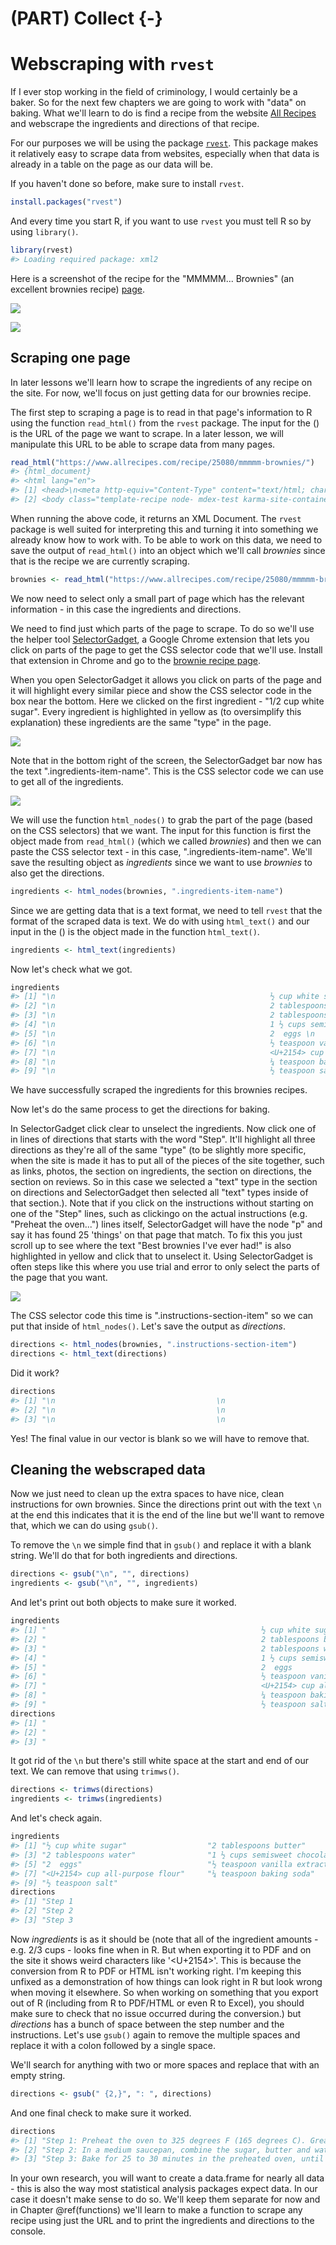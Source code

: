 # (PART) Collect {-}

# Webscraping with `rvest`

If I ever stop working in the field of criminology, I would certainly be a baker. So for the next few chapters we are going to work with "data" on baking. What we'll learn to do is find a recipe from the website [All Recipes](https://www.allrecipes.com/) and webscrape the ingredients and directions of that recipe.     

For our purposes we will be using the package [`rvest`](https://github.com/tidyverse/rvest). This package makes it relatively easy to scrape data from websites, especially when that data is already in a table on the page as our data will be.

If you haven't done so before, make sure to install `rvest`.


```r
install.packages("rvest")
```

And every time you start R, if you want to use `rvest` you must tell R so by using `library()`.


```r
library(rvest)
#> Loading required package: xml2
```

Here is a screenshot of the recipe for the "MMMMM... Brownies" (an excellent brownies recipe) [page](https://www.allrecipes.com/recipe/25080/mmmmm-brownies/?internalSource=hub%20recipe&referringContentType=Search).

![](images/brownies_1.PNG)

![](images/brownies_2.PNG)


## Scraping one page

In later lessons we'll learn how to scrape the ingredients of any recipe on the site. For now, we'll focus on just getting data for our brownies recipe.

The first step to scraping a page is to read in that page's information to R using the function `read_html()` from the `rvest` package. The input for the () is the URL of the page we want to scrape. In a later lesson, we will manipulate this URL to be able to scrape data from many pages. 


```r
read_html("https://www.allrecipes.com/recipe/25080/mmmmm-brownies/")
#> {html_document}
#> <html lang="en">
#> [1] <head>\n<meta http-equiv="Content-Type" content="text/html; charset=UTF-8 ...
#> [2] <body class="template-recipe node- mdex-test karma-site-container alrcom  ...
```

When running the above code, it returns an XML Document. The `rvest` package is well suited for interpreting this and turning it into something we already know how to work with. To be able to work on this data, we need to save the output of `read_html()` into an object which we'll call *brownies* since that is the recipe we are currently scraping. 


```r
brownies <- read_html("https://www.allrecipes.com/recipe/25080/mmmmm-brownies/")
```

We now need to select only a small part of page which has the relevant information - in this case the ingredients and directions.

We need to find just which parts of the page to scrape. To do so we'll use the helper tool [SelectorGadget](https://selectorgadget.com/), a Google Chrome extension that lets you click on parts of the page to get the CSS selector code that we'll use. Install that extension in Chrome and go to the [brownie recipe page](https://www.allrecipes.com/recipe/25080/mmmmm-brownies/?internalSource=hub%20recipe&referringContentType=Search).

When you open SelectorGadget it allows you click on parts of the page and it will highlight every similar piece and show the CSS selector code in the box near the bottom. Here we clicked on the first ingredient - "1/2 cup white sugar". Every ingredient is highlighted in yellow as (to oversimplify this explanation) these ingredients are the same "type" in the page. 

![](images/brownies_3.PNG)

Note that in the bottom right of the screen, the SelectorGadget bar now has the text ".ingredients-item-name". This is the CSS selector code we can use to get all of the ingredients. 

![](images/brownies_4.PNG)

We will use the function `html_nodes()` to grab the part of the page (based on the CSS selectors) that we want. The input for this function is first the object made from `read_html()` (which we called *brownies*) and then we can paste the CSS selector text - in this case, ".ingredients-item-name". We'll save the resulting object as *ingredients* since we want to use *brownies* to also get the directions. 


```r
ingredients <- html_nodes(brownies, ".ingredients-item-name")
```

Since we are getting data that is a text format, we need to tell `rvest` that the format of the scraped data is text. We do with using `html_text()` and our input in the () is the object made in the function `html_text()`.  


```r
ingredients <- html_text(ingredients)
```

Now let's check what we got. 


```r
ingredients
#> [1] "\n                                                ½ cup white sugar \n                                            "                 
#> [2] "\n                                                2 tablespoons butter \n                                            "              
#> [3] "\n                                                2 tablespoons water \n                                            "               
#> [4] "\n                                                1 ½ cups semisweet chocolate chips \n                                            "
#> [5] "\n                                                2  eggs \n                                            "                           
#> [6] "\n                                                ½ teaspoon vanilla extract \n                                            "        
#> [7] "\n                                                <U+2154> cup all-purpose flour \n                                            "    
#> [8] "\n                                                ¼ teaspoon baking soda \n                                            "            
#> [9] "\n                                                ½ teaspoon salt \n                                            "
```

We have successfully scraped the ingredients for this brownies recipes. 

Now let's do the same process to get the directions for baking. 

In SelectorGadget click clear to unselect the ingredients. Now click one of in lines of directions that starts with the word "Step". It'll highlight all three directions as they're all of the same "type" (to be slightly more specific, when the site is made it has to put all of the pieces of the site together, such as links, photos, the section on ingredients, the section on directions, the section on reviews. So in this case we selected a "text" type in the section on directions and SelectorGadget then selected all "text" types inside of that section.). Note that if you click on the instructions without starting on one of the "Step" lines, such as clickingo on the actual instructions (e.g. "Preheat the oven...") lines itself, SelectorGadget will have the node "p" and say it has found 25 'things' on that page that match. To fix this you just scroll up to see where the text "Best brownies I've ever had!" is also highlighted in yellow and click that to unselect it. Using SelectorGadget is often steps like this where you use trial and error to only select the parts of the page that you want.  

![](images/brownies_5.PNG)

The CSS selector code this time is ".instructions-section-item" so we can put that inside of `html_nodes()`. Let's save the output as *directions*.


```r
directions <- html_nodes(brownies, ".instructions-section-item")
directions <- html_text(directions)
```

Did it work?


```r
directions
#> [1] "\n                                    \n                                      \n                                        \n                                          Step 1\n                                        \n                                      \n                                    \n                                      \n                                        \n                                          Preheat the oven to 325 degrees F (165 degrees C). Grease an 8x8 inch square pan.\n                                        \n                                        \n                                      \n                                        \n                                          \n                                        \n                                      Advertisement\n                                  "                                           
#> [2] "\n                                    \n                                      \n                                        \n                                          Step 2\n                                        \n                                      \n                                    \n                                      \n                                        \n                                          In a medium saucepan, combine the sugar, butter and water. Cook over medium heat until boiling. Remove from heat and stir in chocolate chips until melted and smooth. Mix in the eggs and vanilla. Combine the flour, baking soda and salt; stir into the chocolate mixture. Spread evenly into the prepared pan.\n                                        \n                                        \n                                      \n                                  "
#> [3] "\n                                    \n                                      \n                                        \n                                          Step 3\n                                        \n                                      \n                                    \n                                      \n                                        \n                                          Bake for 25 to 30 minutes in the preheated oven, until brownies set up. Do not overbake! Cool in pan and cut into squares.\n                                        \n                                        \n                                      \n                                  "
```

Yes! The final value in our vector is blank so we will have to remove that. 

## Cleaning the webscraped data

Now we just need to clean up the extra spaces to have nice, clean instructions for own brownies. Since the directions print out with the text `\n` at the end this indicates that it is the end of the line but we'll want to remove that, which we can do using `gsub()`. 


To remove the `\n` we simple find that in `gsub()` and replace it with a blank string. We'll do that for both ingredients and directions.


```r
directions <- gsub("\n", "", directions)
ingredients <- gsub("\n", "", ingredients)
```

And let's print out both objects to make sure it worked. 


```r
ingredients
#> [1] "                                                ½ cup white sugar                                             "                 
#> [2] "                                                2 tablespoons butter                                             "              
#> [3] "                                                2 tablespoons water                                             "               
#> [4] "                                                1 ½ cups semisweet chocolate chips                                             "
#> [5] "                                                2  eggs                                             "                           
#> [6] "                                                ½ teaspoon vanilla extract                                             "        
#> [7] "                                                <U+2154> cup all-purpose flour                                             "    
#> [8] "                                                ¼ teaspoon baking soda                                             "            
#> [9] "                                                ½ teaspoon salt                                             "
directions
#> [1] "                                                                                                                                                            Step 1                                                                                                                                                                                                                                          Preheat the oven to 325 degrees F (165 degrees C). Grease an 8x8 inch square pan.                                                                                                                                                                                                                                                                                      Advertisement                                  "                                                   
#> [2] "                                                                                                                                                            Step 2                                                                                                                                                                                                                                          In a medium saucepan, combine the sugar, butter and water. Cook over medium heat until boiling. Remove from heat and stir in chocolate chips until melted and smooth. Mix in the eggs and vanilla. Combine the flour, baking soda and salt; stir into the chocolate mixture. Spread evenly into the prepared pan.                                                                                                                                                        "
#> [3] "                                                                                                                                                            Step 3                                                                                                                                                                                                                                          Bake for 25 to 30 minutes in the preheated oven, until brownies set up. Do not overbake! Cool in pan and cut into squares.                                                                                                                                                        "
```

It got rid of the `\n` but there's still white space at the start and end of our text. We can remove that using `trimws()`.


```r
directions <- trimws(directions)
ingredients <- trimws(ingredients)
```

And let's check again. 


```r
ingredients
#> [1] "½ cup white sugar"                  "2 tablespoons butter"              
#> [3] "2 tablespoons water"                "1 ½ cups semisweet chocolate chips"
#> [5] "2  eggs"                            "½ teaspoon vanilla extract"        
#> [7] "<U+2154> cup all-purpose flour"     "¼ teaspoon baking soda"            
#> [9] "½ teaspoon salt"
directions
#> [1] "Step 1                                                                                                                                                                                                                                          Preheat the oven to 325 degrees F (165 degrees C). Grease an 8x8 inch square pan.                                                                                                                                                                                                                                                                                      Advertisement"
#> [2] "Step 2                                                                                                                                                                                                                                          In a medium saucepan, combine the sugar, butter and water. Cook over medium heat until boiling. Remove from heat and stir in chocolate chips until melted and smooth. Mix in the eggs and vanilla. Combine the flour, baking soda and salt; stir into the chocolate mixture. Spread evenly into the prepared pan."                                                                   
#> [3] "Step 3                                                                                                                                                                                                                                          Bake for 25 to 30 minutes in the preheated oven, until brownies set up. Do not overbake! Cool in pan and cut into squares."
```

Now *ingredients* is as it should be (note that all of the ingredient amounts - e.g. 2/3 cups - looks fine when in R. But when exporting it to PDF and on the site it shows weird characters like '<U+2154>'. This is because the conversion from R to PDF or HTML isn't working right. I'm keeping this unfixed as a demonstration of how things can look right in R but look wrong when moving it elsewhere. So when working on something that you export out of R (including from R to PDF/HTML or even R to Excel), you should make sure to check that no issue occurred during the conversion.) but *directions* has a bunch of space between the step number and the instructions. Let's use `gsub()` again to remove the multiple spaces and replace it with a colon followed by a single space.

We'll search for anything with two or more spaces and replace that with an empty string.


```r
directions <- gsub(" {2,}", ": ", directions)
```

And one final check to make sure it worked.


```r
directions
#> [1] "Step 1: Preheat the oven to 325 degrees F (165 degrees C). Grease an 8x8 inch square pan.: Advertisement"                                                                                                                                                                                                                 
#> [2] "Step 2: In a medium saucepan, combine the sugar, butter and water. Cook over medium heat until boiling. Remove from heat and stir in chocolate chips until melted and smooth. Mix in the eggs and vanilla. Combine the flour, baking soda and salt; stir into the chocolate mixture. Spread evenly into the prepared pan."
#> [3] "Step 3: Bake for 25 to 30 minutes in the preheated oven, until brownies set up. Do not overbake! Cool in pan and cut into squares."
```


In your own research, you will want to create a data.frame for nearly all data - this is also the way most statistical analysis packages expect data. In our case it doesn't make sense to do so. We'll keep them separate for now and in Chapter \@ref(functions) we'll learn to make a function to scrape any recipe using just the URL and to print the ingredients and directions to the console.  
